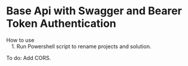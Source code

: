 # Base Api with Swagger and Bearer Token Authentication

How to use  
&emsp;1. Run Powershell script to rename projects and solution.

To do: Add CORS.
